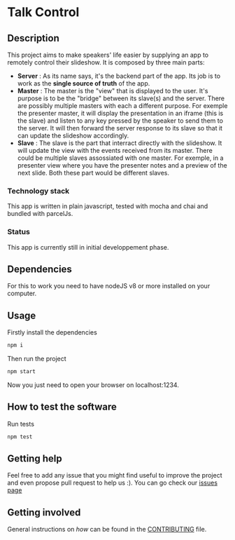 # Talk Control

## Description

This project aims to make speakers' life easier by supplying an app to remotely control their slideshow.
It is composed by three main parts:

-   **Server** : As its name says, it's the backend part of the app. Its job is to work as the **single source of truth** of the app.
-   **Master** : The master is the "view" that is displayed to the user. It's purpose is to be the "bridge" between its slave(s) and the server. There are possibly multiple masters with each a different purpose. For exemple the presenter master, it will display the presentation in an iframe (this is the slave) and listen to any key pressed by the speaker to send them to the server. It will then forward the server response to its slave so that it can update the slideshow accordingly.
-   **Slave** : The slave is the part that interract directly with the slideshow. It will update the view with the events received from its master. There could be multiple slaves assossiated with one master. For exemple, in a presenter view where you have the presenter notes and a preview of the next slide. Both these part would be different slaves.

### Technology stack

This app is written in plain javascript, tested with mocha and chai and bundled with parcelJs.

### Status

This app is currently still in initial developpement phase.

## Dependencies

For this to work you need to have nodeJS v8 or more installed on your computer.

## Usage

Firstly install the dependencies

```sh
npm i
```

Then run the project

```sh
npm start
```

Now you just need to open your browser on localhost:1234.

## How to test the software

Run tests

```sh
npm test
```

## Getting help

Feel free to add any issue that you might find useful to improve the project and even propose pull request to help us :).
You can go check our [issues page]('https://github.com/sfeir-open-source/talk-control/issues')

## Getting involved

General instructions on _how_ can be found in the [CONTRIBUTING](CONTRIBUTING.md) file.
